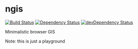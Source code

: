 # ngis

[![Build Status](https://travis-ci.org/stepankuzmin/ngis.svg)](https://travis-ci.org/stepankuzmin/ngis)
[![Dependency Status](https://david-dm.org/stepankuzmin/ngis.svg)](https://david-dm.org/stepankuzmin/ngis)
[![devDependency Status](https://david-dm.org/stepankuzmin/ngis/dev-status.svg)](https://david-dm.org/stepankuzmin/ngis#info=devDependencies)

Minimalistic browser GIS

Note: this is just a playground
